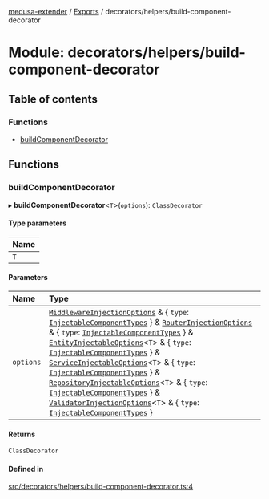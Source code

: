 [medusa-extender](../README.md) / [Exports](../modules.md) / decorators/helpers/build-component-decorator

# Module: decorators/helpers/build-component-decorator

## Table of contents

### Functions

- [buildComponentDecorator](decorators_helpers_build_component_decorator.md#buildcomponentdecorator)

## Functions

### buildComponentDecorator

▸ **buildComponentDecorator**<`T`\>(`options`): `ClassDecorator`

#### Type parameters

| Name |
| :------ |
| `T` |

#### Parameters

| Name | Type |
| :------ | :------ |
| `options` | [`MiddlewareInjectionOptions`](core_types.md#middlewareinjectionoptions) & { `type`: [`InjectableComponentTypes`](core_types.md#injectablecomponenttypes)  } & [`RouterInjectionOptions`](core_types.md#routerinjectionoptions) & { `type`: [`InjectableComponentTypes`](core_types.md#injectablecomponenttypes)  } & [`EntityInjectableOptions`](core_types.md#entityinjectableoptions)<`T`\> & { `type`: [`InjectableComponentTypes`](core_types.md#injectablecomponenttypes)  } & [`ServiceInjectableOptions`](core_types.md#serviceinjectableoptions)<`T`\> & { `type`: [`InjectableComponentTypes`](core_types.md#injectablecomponenttypes)  } & [`RepositoryInjectableOptions`](core_types.md#repositoryinjectableoptions)<`T`\> & { `type`: [`InjectableComponentTypes`](core_types.md#injectablecomponenttypes)  } & [`ValidatorInjectionOptions`](core_types.md#validatorinjectionoptions)<`T`\> & { `type`: [`InjectableComponentTypes`](core_types.md#injectablecomponenttypes)  } |

#### Returns

`ClassDecorator`

#### Defined in

[src/decorators/helpers/build-component-decorator.ts:4](https://github.com/octalpixel/medusa-extender/blob/116388a/src/decorators/helpers/build-component-decorator.ts#L4)
